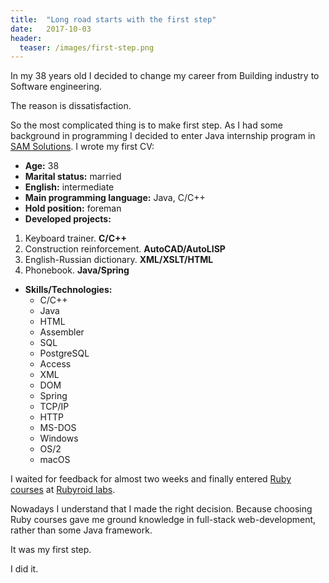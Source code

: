 ```yaml
---
title:  "Long road starts with the first step"
date:   2017-10-03
header:
  teaser: /images/first-step.png
---
```


In my 38 years old I decided to change my career from Building industry to Software engineering.

The reason is dissatisfaction.

So the most complicated thing is to make first step.
As I had some background in programming I decided to enter Java internship program in [SAM Solutions][SAM].
I wrote my first CV:

- **Age:** 38
- **Marital status:** married
- **English:** intermediate
- **Main programming language:** Java, C/C++
- **Hold position:** foreman
- **Developed projects:**
1. Keyboard trainer. **C/C++**
2. Construction reinforcement. **AutoCAD/AutoLISP**
3. English-Russian dictionary. **XML/XSLT/HTML**
4. Phonebook. **Java/Spring**
- **Skills/Technologies:**
  - C/C++
  - Java
  - HTML
  - Assembler
  - SQL
  - PostgreSQL
  - Access
  - XML
  - DOM
  - Spring
  - TCP/IP
  - HTTP
  - MS-DOS
  - Windows
  - OS/2
  - macOS

I waited for feedback for almost two weeks and finally entered [Ruby courses][Courses] at [Rubyroid labs][Rubyroid].

Nowadays I understand that I made the right decision.
Because choosing Ruby courses gave me ground knowledge in full-stack web-development, rather than some Java framework.

It was my first step.

I did it.

[SAM]: https://sam-solutions.by
[Rubyroid]: https://rubyroidlabs.com
[Courses]: http://rubyroid.by/courses

